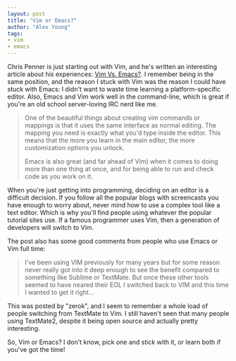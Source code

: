 ```yaml
---
layout: post
title: "Vim or Emacs?"
author: "Alex Young"
tags: 
- vim
- emacs
---
```


Chris Penner is just starting out with Vim, and he's written an interesting article about his experiences: [Vim Vs. Emacs?](http://chrispenner.ca/post/vim-vs-emacs).  I remember being in the same position, and the reason I stuck with Vim was the reason I could have stuck with Emacs: I didn't want to waste time learning a platform-specific editor.  Also, Emacs and Vim work well in the command-line, which is great if you're an old school server-loving IRC nerd like me.

> One of the beautiful things about creating vim commands or mappings is that it uses the same interface as normal editing. The mapping you need is exactly what you'd type inside the editor. This means that the more you learn in the main editor, the more customization options you unlock.
>
> Emacs is also great (and far ahead of Vim) when it comes to doing more than one thing at once, and for being able to run and check code as you work on it.

When you're just getting into programming, deciding on an editor is a difficult decision.  If you follow all the popular blogs with screencasts you have enough to worry about, never mind how to use a complex tool like a text editor.  Which is why you'll find people using whatever the popular tutorial sites use.  If a famous programmer uses Vim, then a generation of developers will switch to Vim.

The post also has some good comments from people who use Emacs or Vim full time:

> I've been using VIM previously for many years but for some reason never really got into it deep enough to see the benefit compared to something like Sublime or TextMate. But once these other tools seemed to have neared their EOL I switched back to VIM and this time I wanted to get it right...

This was posted by "zerok", and I seem to remember a whole load of people switching from TextMate to Vim.  I still haven't seen that many people using TextMate2, despite it being open source and actually pretty interesting.

So, Vim or Emacs? I don't know, pick one and stick with it, or learn both if you've got the time!
